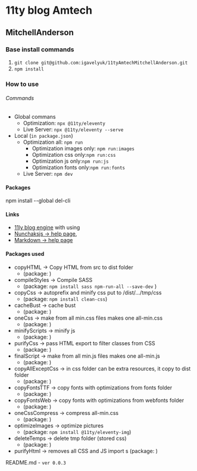 #  11ty blog Amtech
## MitchellAnderson

### Base install commands
1. `git clone git@github.com:igavelyuk/11tyAmtechMitchellAnderson.git`
2. `npm install`


### How to use

###### Commands
- Global commans
  - Optimization: `npx @11ty/eleventy`
  - Live Server: `npx @11ty/eleventy --serve`
- Local (`in package.json`)
  - Optimization all: `npm run`
    - Optimization images only: `npm run:images`
    - Optimization css only:`npm run:css`
    - Optimization js only:`npm run:js`
    - Optimization fonts only:`npm run:fonts`
  - Live Server: `npm dev`

#### Packages
npm install --global del-cli

#### Links
- [11ly blog engine](https://www.11ty.dev/docs/)
with using
- [Nunchaksjs -> help page](https://mozilla.github.io/nunjucks/),
- [Markdown -> help page](https://www.markdownguide.org/basic-syntax/)

#### Packages used
- copyHTML -> Copy HTML from src to dist folder
  - (package: )
- compileStyles -> Compile SASS
  - (package: `npm install sass npm-run-all --save-dev` )
- copyCss -> autoprefix and minify css put to /dist/.../tmp/css
  - (package: `npm install clean-css`)
- cacheBust -> cache bust
  - (package: )
- oneCss -> make from all min.css files makes one all-min.css
  - (package: )
- minifyScripts -> minify js
  - (package: )
- purifyCss -> pass HTML export to filter classes from CSS
  - (package: )
- finalScript -> make from all min.js files makes one all-min.js
  - (package: )
- copyAllExceptCss -> in css folder can be extra resources, it copy to dist folder
  - (package: )
- copyFontsTTF -> copy fonts with optimizations from fonts folder
  - (package: )
- copyFontsWeb -> copy fonts with optimizations from webfonts folder
  - (package: )
- oneCssCompress -> compress all-min.css
  - (package: )
- optimizeImages -> optimize pictures
  - (package: `npm install @11ty/eleventy-img`)
- deleteTemps -> delete tmp folder (stored css)
  - (package: )
- purifyHtml -> removes all CSS and JS import s (package: )


README.md - `ver 0.0.3`
